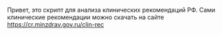 Привет, это скрипт для анализа клинических рекомендаций РФ. Сами клинические рекомендации можно скачать на сайте https://cr.minzdrav.gov.ru/clin-rec
